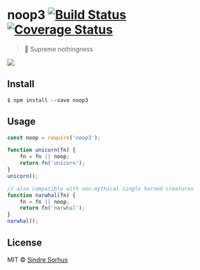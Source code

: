 # noop3 [![Build Status](https://travis-ci.org/sindresorhus/noop3.svg?branch=master)](https://travis-ci.org/sindresorhus/noop3) [![Coverage Status](https://coveralls.io/repos/sindresorhus/noop3/badge.svg?branch=master&service=github)](https://coveralls.io/github/sindresorhus/noop3?branch=master)

> 🦄 Supreme nothingness

![](https://cloud.githubusercontent.com/assets/170270/11731042/eba6ffc6-9f98-11e5-8d7d-7890dbc394c5.gif)


## Install

```
$ npm install --save noop3
```


## Usage

```js
const noop = require('noop3');

function unicorn(fn) {
	fn = fn || noop;
	return fn('unicorn');
}
unicorn();

// also compatible with non-mythical single horned creatures
function narwhal(fn) {
	fn = fn || noop;
	return fn('narwhal');
}
narwhal();
```


## License

MIT © [Sindre Sorhus](http://sindresorhus.com)

